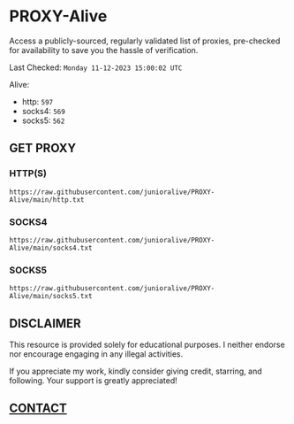 # PROXY-Alive

Access a publicly-sourced, regularly validated list of proxies, pre-checked for availability to save you the hassle of verification.

Last Checked: `Monday 11-12-2023 15:00:02 UTC`

Alive:
- http: `597`
- socks4: `569`
- socks5: `562`

## GET PROXY

### HTTP(S)

```https://raw.githubusercontent.com/junioralive/PROXY-Alive/main/http.txt```

### SOCKS4

```https://raw.githubusercontent.com/junioralive/PROXY-Alive/main/socks4.txt```

### SOCKS5

```https://raw.githubusercontent.com/junioralive/PROXY-Alive/main/socks5.txt```

## DISCLAIMER

This resource is provided solely for educational purposes. I neither endorse nor encourage engaging in any illegal activities.

If you appreciate my work, kindly consider giving credit, starring, and following. Your support is greatly appreciated! 

## [CONTACT](https://t.me/TheJuniorAlive)
